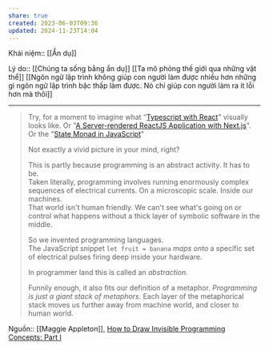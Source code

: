 ```yaml
---
share: true
created: 2023-06-03T09:36
updated: 2024-11-23T14:04
---
```

Khái niệm:: [[Ẩn dụ]]

Lý do:: [[Chúng ta sống bằng ẩn dụ]]
[[Ta mô phỏng thế giới qua những vật thể]]
[[Ngôn ngữ lập trình không giúp con người làm được nhiều hơn những gì ngôn ngữ lập trình bậc thấp làm được. Nó chỉ giúp con người làm ra ít lỗi hơn mà thôi]]

---

> Try, for a moment to imagine what “[Typescript with React](https://egghead.io/courses/use-typescript-to-develop-react-applications)" visually looks like. Or "[A Server-rendered ReactJS Application with Next.js](https://egghead.io/courses/build-a-server-rendered-reactjs-application-with-next-js)". Or the "[State Monad in JavaScript](https://egghead.io/courses/state-monad-in-javascript)"
> 
> Not exactly a vivid picture in your mind, right?
> 
> This is partly because programming is an abstract activity. It has to be.  
> Taken literally, programming involves running enormously complex sequences of electrical currents. On a microscopic scale. Inside our machines.  
> That world isn't human friendly. We can't see what's going on or control what happens without a thick layer of symbolic software in the middle.
> 
> So we invented programming languages.  
> The JavaScript snippet `let fruit = banana` _maps onto_ a specific set of electrical pulses firing deep inside your hardware.
> 
> In programmer land this is called an _abstraction_.
> 
> Funnily enough, it also fits our definition of a metaphor. _Programming is just a giant stack of metaphors._ Each layer of the metaphorical stack moves us further away from machine world, and closer to human world.

Nguồn:: [[Maggie Appleton]], [How to Draw Invisible Programming Concepts: Part I](https://maggieappleton.com/drawinginvisibles1)